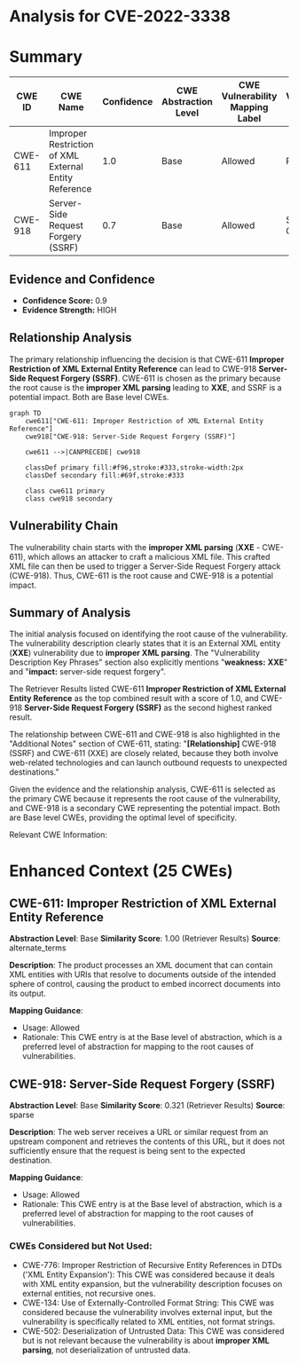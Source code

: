 # Analysis for CVE-2022-3338

# Summary
| CWE ID | CWE Name | Confidence | CWE Abstraction Level | CWE Vulnerability Mapping Label | CWE-Vulnerability Mapping Notes |
|---|---|---|---|---|---|
| CWE-611 | Improper Restriction of XML External Entity Reference | 1.0 | Base | Allowed | Primary CWE |
| CWE-918 | Server-Side Request Forgery (SSRF) | 0.7 | Base | Allowed | Secondary Candidate |

## Evidence and Confidence

*   **Confidence Score:** 0.9
*   **Evidence Strength:** HIGH

## Relationship Analysis
The primary relationship influencing the decision is that CWE-611 **Improper Restriction of XML External Entity Reference** can lead to CWE-918 **Server-Side Request Forgery (SSRF)**. CWE-611 is chosen as the primary because the root cause is the **improper XML parsing** leading to **XXE**, and SSRF is a potential impact. Both are Base level CWEs.

```mermaid
graph TD
    cwe611["CWE-611: Improper Restriction of XML External Entity Reference"]
    cwe918["CWE-918: Server-Side Request Forgery (SSRF)"]
    
    cwe611 -->|CANPRECEDE| cwe918
    
    classDef primary fill:#f96,stroke:#333,stroke-width:2px
    classDef secondary fill:#69f,stroke:#333
    
    class cwe611 primary
    class cwe918 secondary
```

## Vulnerability Chain
The vulnerability chain starts with the **improper XML parsing** (**XXE** - CWE-611), which allows an attacker to craft a malicious XML file. This crafted XML file can then be used to trigger a Server-Side Request Forgery attack (CWE-918). Thus, CWE-611 is the root cause and CWE-918 is a potential impact.

## Summary of Analysis
The initial analysis focused on identifying the root cause of the vulnerability. The vulnerability description clearly states that it is an External XML entity (**XXE**) vulnerability due to **improper XML parsing**. The "Vulnerability Description Key Phrases" section also explicitly mentions "**weakness:** **XXE**" and "**impact:** server-side request forgery".

The Retriever Results listed CWE-611 **Improper Restriction of XML External Entity Reference** as the top combined result with a score of 1.0, and CWE-918 **Server-Side Request Forgery (SSRF)** as the second highest ranked result.

The relationship between CWE-611 and CWE-918 is also highlighted in the "Additional Notes" section of CWE-611, stating: "**[Relationship]** CWE-918 (SSRF) and CWE-611 (XXE) are closely related, because they both involve web-related technologies and can launch outbound requests to unexpected destinations."

Given the evidence and the relationship analysis, CWE-611 is selected as the primary CWE because it represents the root cause of the vulnerability, and CWE-918 is a secondary CWE representing the potential impact. Both are Base level CWEs, providing the optimal level of specificity.

Relevant CWE Information:

# Enhanced Context (25 CWEs)

## CWE-611: Improper Restriction of XML External Entity Reference
**Abstraction Level**: Base
**Similarity Score**: 1.00 (Retriever Results)
**Source**: alternate_terms

**Description**:
The product processes an XML document that can contain XML entities with URIs that resolve to documents outside of the intended sphere of control, causing the product to embed incorrect documents into its output.

**Mapping Guidance**:
- Usage: Allowed
- Rationale: This CWE entry is at the Base level of abstraction, which is a preferred level of abstraction for mapping to the root causes of vulnerabilities.

## CWE-918: Server-Side Request Forgery (SSRF)
**Abstraction Level**: Base
**Similarity Score**: 0.321 (Retriever Results)
**Source**: sparse

**Description**:
The web server receives a URL or similar request from an upstream component and retrieves the contents of this URL, but it does not sufficiently ensure that the request is being sent to the expected destination.

**Mapping Guidance**:
- Usage: Allowed
- Rationale: This CWE entry is at the Base level of abstraction, which is a preferred level of abstraction for mapping to the root causes of vulnerabilities.

### CWEs Considered but Not Used:
- CWE-776: Improper Restriction of Recursive Entity References in DTDs ('XML Entity Expansion'): This CWE was considered because it deals with XML entity expansion, but the vulnerability description focuses on external entities, not recursive ones.
- CWE-134: Use of Externally-Controlled Format String: This CWE was considered because the vulnerability involves external input, but the vulnerability is specifically related to XML entities, not format strings.
- CWE-502: Deserialization of Untrusted Data: This CWE was considered but is not relevant because the vulnerability is about **improper XML parsing**, not deserialization of untrusted data.